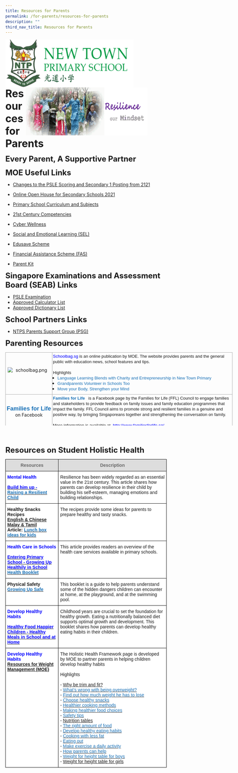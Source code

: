 ```yaml
---
title: Resources for Parents
permalink: /for-parents/resources-for-parents
description: ""
third_nav_title: Resources for Parents
---
```

<img align="left" style="width:400px;height:150px;margin-left:0px;" src="/images/logosub.png">

<img align="right" style="width:380px;height:150px;margin-right:60px;" src="/images/Header%20GIF.gif">
<br><br><br><br><br><br>

**<font size="6">Resources for Parents</font>**

**<font size="5">Every Parent, A Supportive Partner</font>**

**<font size=5>MOE Useful Links</font>**


*   [Changes to the PSLE Scoring and Secondary 1 Posting from 2121](https://www.moe.gov.sg/microsites/psle/)
*   [Online Open House for Secondary Schools 2021](https://www.schoolbag.edu.sg/story/online-open-house-for-secondary-schools-2021-v2)
*   [Primary School Curriculum and Subjects](https://www.moe.gov.sg/primary/curriculum)
*   [21st Century Competencies](https://www.moe.gov.sg/education-in-sg/21st-century-competencies)
*   [Cyber Wellness](https://www.moe.gov.sg/programmes/cyber-wellness)
*   [Social and Emotional Learning (SEL)](https://www.moe.gov.sg/programmes/social-and-emotional-learning)  
    
*   [Edusave Scheme](https://www.moe.gov.sg/education/edusave)
*   [Financial Assistance Scheme (FAS)](https://www.moe.gov.sg/education/financial-assistance)&nbsp;
*   [Parent Kit](https://sites.google.com/moe.edu.sg/ntps-ict/ntps-ict/parent-kit)


**<font size=5>Singapore Examinations and Assessment Board (SEAB) Links</font>**


*   [PSLE Examination](https://www.seab.gov.sg/home/examinations/psle)
*   [Approved Calculator List](https://www.seab.gov.sg/home/examinations/approved-calculators)
*   [Approved Dictionary List](https://www.seab.gov.sg/home/examinations/approved-dictionaries)


**<font size=5>School Partners Links</font>**


*   [NTPS Parents Support Group (PSG)](https://psgntps.wix.com/psg-ntps)

  

**<font size=5>Parenting Resources</font>**


<table style="margin: 0px; outline: 0px; padding: 0px; border-collapse: collapse; border: medium none; width: 710px; height: 229px;" width="710" height="703" cellspacing="0" cellpadding="0" border="1" class="MsoNormalTable iveo_table ives_tab_simple3"><tbody style="margin: 0px; outline: 0px; padding: 0px;"><tr style="margin: 0px; outline: 0px; padding: 0px;"><td style="margin: 0px; outline: 0px; padding: 2px; text-align: center; border: 1px solid rgb(170, 170, 170); width: 141px;"><img style="margin: auto; outline: 0px; padding: 0px; border: none; clear: both; cursor: pointer; display: block; width: 132px; height: 39px;" class="ive_eobj_center ive_clickable" alt="schoolbag.png" src="https://newtownpri-moe-edu-sg-admin.cwp.sg/qql/slot/u556/About%20Us/schoolbag.png"><b style="margin: 0px; outline: 0px; padding: 0px;"><span style="margin: 0px; outline: 0px; padding: 0px;"><a style="margin: 0px; outline: 0px; padding: 0px; color: rgb(24, 112, 182); text-decoration: none;" target="_blank" href="http://schoolbag.sg/"><span style="margin: 0px; outline: 0px; padding: 0px; color: blue; text-decoration: none;"></span></a></span></b></td><td style="margin: 0px; outline: 0px; padding: 2px; text-align: center; border: 1px solid rgb(170, 170, 170); width: 568px;"><p style="margin: 0px 0px 0.0001pt; outline: 0px; padding: 0px; line-height: normal; text-align: left;" class="MsoNormal"><font style="margin: 0px; outline: 0px; padding: 0px;" face="arial, sans-serif" size="2"><span style="margin: 0px; outline: 0px; padding: 0px;"><a style="margin: 0px; outline: 0px; padding: 0px; color: rgb(24, 112, 182); text-decoration: none;" target="_blank" href="http://schoolbag.sg/"><span style="margin: 0px; outline: 0px; padding: 0px; color: blue;">Schoolbag.sg<span>&nbsp;</span></span></a>is an online publication by MOE. The website<span>&nbsp;</span></span>provides parents and the general public with education news, school features and tips.</font></p><p style="margin: 0px 0px 0.0001pt; outline: 0px; padding: 0px; line-height: normal; text-align: left;" class="MsoNormal"><font style="margin: 0px; outline: 0px; padding: 0px;" face="arial, sans-serif" size="2"><span style="margin: 0px; outline: 0px; padding: 0px;"><br style="margin: 0px; outline: 0px; padding: 0px;">Highlights</span></font></p><ul style="margin: 0cm 0px 0.5em 1em; outline: 0px; padding: 0px; text-align: left;" type="disc"><li style="margin: 0px; outline: 0px; padding: 0px; line-height: normal;" class="MsoNormal"><font style="margin: 0px; outline: 0px; padding: 0px;" face="arial, sans-serif" size="2"><span style="margin: 0px; outline: 0px; padding: 0px;"><span style="margin: 0px; outline: 0px; padding: 0px; color: blue;"><a style="margin: 0px; outline: 0px; padding: 0px; color: rgb(24, 112, 182); text-decoration: none;" target="_blank" href="https://schoolbag.sg/story/language-learning-blends-with-charity-and-entrepreneurship-in-new-town-primary#.VZkEZFWqqko">Language Learning Blends with Charity and Entrepreneurship in New Town Primary</a></span></span></font></li><li style="margin: 0px; outline: 0px; padding: 0px; line-height: normal;" class="MsoNormal"><font style="margin: 0px; outline: 0px; padding: 0px;" face="arial, sans-serif" size="2"><span style="margin: 0px; outline: 0px; padding: 0px;"><span style="margin: 0px; outline: 0px; padding: 0px; color: blue;"><a style="margin: 0px; outline: 0px; padding: 0px; color: rgb(24, 112, 182); text-decoration: none;" target="_blank" href="https://schoolbag.sg/story/grandparents-volunteer-in-schools-too">Grandparents Volunteer in Schools Too</a></span></span></font></li><li style="margin: 0px; outline: 0px; padding: 0px; line-height: normal;" class="MsoNormal"><span style="margin: 0px; outline: 0px; padding: 0px;"><font style="margin: 0px; outline: 0px; padding: 0px;" face="arial, sans-serif" size="2"><a style="margin: 0px; outline: 0px; padding: 0px; color: rgb(24, 112, 182); text-decoration: none;" target="_blank" href="https://schoolbag.sg/story/move-your-body-strengthen-your-mind#.VZkEQ1Wqqko">Move your Body, Strengthen your Mind</a></font></span></li></ul></td></tr><tr style="margin: 0px; outline: 0px; padding: 0px;"><td style="margin: 0px; outline: 0px; padding: 2px; text-align: center; border: 1px solid rgb(170, 170, 170);"><p style="margin: 0px 0px 0.0001pt; outline: 0px; padding: 0px; line-height: normal;" class="MsoNormal"><span style="margin: 0px; outline: 0px; padding: 0px; text-decoration: none;"><font style="margin: 0px; outline: 0px; padding: 0px;" face="arial, sans-serif" size="4"><b style="margin: 0px; outline: 0px; padding: 0px;"></b></font><font style="margin: 0px; outline: 0px; padding: 0px;" color="#0000ff"><font style="margin: 0px; outline: 0px; padding: 0px;" face="arial, sans-serif" size="4"><b style="margin: 0px; outline: 0px; padding: 0px;"><a style="margin: 0px; outline: 0px; padding: 0px; color: rgb(24, 112, 182); text-decoration: none;" target="_blank" href="https://www.facebook.com/familiesforlife.sg">Families for Life</a></b></font></font></span></p><span style="margin: 0px; outline: 0px; padding: 0px;">on Facebook</span><br style="margin: 0px; outline: 0px; padding: 0px;"></td><td style="margin: 0px; outline: 0px; padding: 2px; text-align: center; border: 1px solid rgb(170, 170, 170);"><p style="margin: 0px 0px 0.0001pt; outline: 0px; padding: 0px; line-height: normal; text-align: left;" class="MsoNormal"><font style="margin: 0px; outline: 0px; padding: 0px;" size="2" face="arial, sans-serif"><b style="margin: 0px; outline: 0px; padding: 0px; text-align: center; background-color: transparent;"></b><b style="margin: 0px; outline: 0px; padding: 0px; text-align: center; background-color: transparent;"><font style="margin: 0px; outline: 0px; padding: 0px;" color="#0000ff"><a style="margin: 0px; outline: 0px; padding: 0px; color: rgb(24, 112, 182); text-decoration: none;" target="_blank" href="https://www.facebook.com/familiesforlife.sg">Families for Life<span>&nbsp;</span></a></font><font style="margin: 0px; outline: 0px; padding: 0px; text-decoration: none;" color="#45adff">&nbsp;<span>&nbsp;</span></font></b><span style="margin: 0px; outline: 0px; padding: 0px;"><span style="margin: 0px; outline: 0px; padding: 0px;"></span>is a Facebook page<span>&nbsp;</span><b style="margin: 0px; outline: 0px; padding: 0px;"></b>by the Families for Life (FFL) Council to<span>&nbsp;</span></span>engage families and stakeholders to provide feedback on family issues and family education programmes that impact the family. FFL Council<span>&nbsp;</span><span style="margin: 0px; outline: 0px; padding: 0px;">aims to promote strong and resilient families in a genuine and positive way, by bringing Singaporeans together and strengthening the conversation on family.<b style="margin: 0px; outline: 0px; padding: 0px;"></b></span></font></p><p style="margin: 0px 0px 0.0001pt; outline: 0px; padding: 0px; line-height: normal; text-align: left;" class="MsoNormal"><font style="margin: 0px; outline: 0px; padding: 0px;" size="2" face="arial, sans-serif"><span style="margin: 0px; outline: 0px; padding: 0px;">&nbsp;</span></font></p><p style="margin: 0px 0px 0.0001pt; outline: 0px; padding: 0px; line-height: normal; text-align: left;" class="MsoNormal"><span style="margin: 0px; outline: 0px; padding: 0px;"><font style="margin: 0px; outline: 0px; padding: 0px;" size="2" face="arial, sans-serif">More information is available at&nbsp;<span>&nbsp;</span></font><a style="margin: 0px; outline: 0px; padding: 0px; color: rgb(24, 112, 182); text-decoration: none;" target="_blank" href="http://www.familiesforlife.sg/"><font style="margin: 0px; outline: 0px; padding: 0px;" size="2" face="arial, sans-serif"><span style="margin: 0px; outline: 0px; padding: 0px; color: blue;">http://www.familiesforlife.sg/</span></font></a></span></p></td></tr></tbody></table>

<br><br>

**<font size=5>Resources on Student Holistic Health</font>**

<table style="border-collapse:collapse;border-spacing:0" class="tg"><thead><tr><th style="background-color:#DDD;border-color:black;border-style:solid;border-width:1px;color:#666;font-family:Arial, sans-serif;font-size:14px;font-weight:bold;overflow:hidden;padding:10px 5px;text-align:center;vertical-align:top;word-break:normal">Resources</th><th style="background-color:#DDD;border-color:black;border-style:solid;border-width:1px;color:#666;font-family:Arial, sans-serif;font-size:14px;font-weight:bold;overflow:hidden;padding:10px 5px;text-align:center;vertical-align:top;word-break:normal">Description</th></tr></thead><tbody><tr><td style="background-color:#ffffff;border-color:black;border-style:solid;border-width:1px;color:#00F;font-family:Arial, sans-serif;font-size:14px;font-weight:bold;overflow:hidden;padding:10px 5px;text-align:left;vertical-align:top;word-break:normal">Mental Health<br><br><a href="http://www.hpb.gov.sg/HOPPortal/content/conn/HOPUCM/path/Contribution%20Folders/uploadedFiles/HPB_Online/Health_Topics/Pregnancy_and_Parenting/Others_article/30-35%20Mental%20Well-Being.pdf" target="_blank" rel="noopener noreferrer"><span style="color:blue">Build him up - </span></a><br><a href="http://www.hpb.gov.sg/HOPPortal/content/conn/HOPUCM/path/Contribution%20Folders/uploadedFiles/HPB_Online/Health_Topics/Pregnancy_and_Parenting/Others_article/30-35%20Mental%20Well-Being.pdf" target="_blank" rel="noopener noreferrer"><span style="text-decoration:none;color:#1870B6">Raising a Resilient Child</span></a><br></td><td style="background-color:#ffffff;border-color:black;border-style:solid;border-width:1px;font-family:Arial, sans-serif;font-size:14px;overflow:hidden;padding:10px 5px;text-align:left;vertical-align:top;word-break:normal">Resilience has been widely regarded as an essential value in the 21st century. This article shares how parents can develop resilience in their child by building his self-esteem, managing emotions and building relationships.</td></tr><tr><td style="background-color:#ffffff;border-color:black;border-style:solid;border-width:1px;font-family:Arial, sans-serif;font-size:14px;font-weight:bold;overflow:hidden;padding:10px 5px;text-align:left;vertical-align:top;word-break:normal">Healthy Snacks Recipes<br><a href="http://www.hpb.gov.sg/HOPPortal/content/conn/HOPUCM/path/Contribution%20Folders/uploadedFiles/HPB_Online/Educational_Materials/Healthy_Snacks_Recipes_Set_A_EC.pdf" target="_blank" rel="noopener noreferrer">English &amp; Chinese</a><br><a href="http://www.hpb.gov.sg/HOPPortal/content/conn/HOPUCM/path/Contribution%20Folders/uploadedFiles/HPB_Online/Educational_Materials/Healthy_Snacks_Recipes_Set_A_MT.pdf" target="_blank" rel="noopener noreferrer">Malay &amp; Tamil</a><br>Article: <a href="http://www.expatliving.sg/kids/Lunch-box-ideas-for-kids-Healthy-snacks-sandwich-ideas-kids-bento-and-more-56314.ece" target="_blank" rel="noopener noreferrer"><span style="text-decoration:none;color:#1870B6">Lunch box ideas for kids</span></a><br></td><td style="background-color:#ffffff;border-color:black;border-style:solid;border-width:1px;font-family:Arial, sans-serif;font-size:14px;overflow:hidden;padding:10px 5px;text-align:left;vertical-align:top;word-break:normal">The recipes provide some ideas for parents to prepare healthy and tasty snacks.</td></tr><tr><td style="background-color:#ffffff;border-color:black;border-style:solid;border-width:1px;color:#00F;font-family:Arial, sans-serif;font-size:14px;font-weight:bold;overflow:hidden;padding:10px 5px;text-align:left;vertical-align:top;word-break:normal">Health Care in Schools<br><br><a href="http://www.hpb.gov.sg/HOPPortal/content/conn/HOPUCM/path/Contribution%20Folders/uploadedFiles/HPB_Online/Health_Topics/Pregnancy_and_Parenting/Others_article/68-70%20School%20Health%20and%20Dental%20Services.pdf" target="_blank" rel="noopener noreferrer"><span style="color:blue">Entering Primary School - Growing Up Healthily in School</span></a><br><a href="http://www.hpb.gov.sg/HOPPortal/content/conn/HOPUCM/path/Contribution%20Folders/uploadedFiles/Health%20Booklet%202014.pdf" target="_blank" rel="noopener noreferrer"><span style="text-decoration:none;color:#1870B6">Health Booklet</span></a></td><td style="background-color:#ffffff;border-color:black;border-style:solid;border-width:1px;font-family:Arial, sans-serif;font-size:14px;overflow:hidden;padding:10px 5px;text-align:left;vertical-align:top;word-break:normal">This article provides readers an overview of the health care services available in primary schools.</td></tr><tr><td style="background-color:#ffffff;border-color:black;border-style:solid;border-width:1px;font-family:Arial, sans-serif;font-size:14px;font-weight:bold;overflow:hidden;padding:10px 5px;text-align:left;vertical-align:top;word-break:normal">Physical Safety<br><a href="http://www.hpb.gov.sg/HOPPortal/content/conn/HOPUCM/path/Contribution%20Folders/uploadedFiles/HPB_Online/Educational_Materials/growingupsafe-pdf.pdf" target="_blank" rel="noopener noreferrer"><span style="text-decoration:none;color:#1870B6">Growing Up Safe </span></a><br></td><td style="background-color:#ffffff;border-color:black;border-style:solid;border-width:1px;font-family:Arial, sans-serif;font-size:14px;overflow:hidden;padding:10px 5px;text-align:left;vertical-align:top;word-break:normal">This booklet is a guide to help parents understand some of the hidden dangers children can encounter at home, at the playground, and at the swimming pool.</td></tr><tr><td style="background-color:#ffffff;border-color:black;border-style:solid;border-width:1px;color:#00F;font-family:Arial, sans-serif;font-size:14px;font-weight:bold;overflow:hidden;padding:10px 5px;text-align:left;vertical-align:top;word-break:normal">Develop Healthy Habits<br><br><a href="http://www.hpb.gov.sg/HOPPortal/content/conn/HOPUCM/path/Contribution%20Folders/uploadedFiles/pdf/HM_Parents.pdf" target="_blank" rel="noopener noreferrer"><span style="color:blue">Healthy Food Happier Children - Healthy Meals in School and at Home</span></a><br></td><td style="background-color:#ffffff;border-color:black;border-style:solid;border-width:1px;font-family:Arial, sans-serif;font-size:14px;overflow:hidden;padding:10px 5px;text-align:left;vertical-align:top;word-break:normal">Childhood years are crucial to set the foundation for healthy growth. Eating a nutritionally balanced diet supports optimal growth and development. This booklet shares how parents can develop healthy eating habits in their children.<br></td></tr><tr><td style="background-color:#ffffff;border-color:black;border-style:solid;border-width:1px;color:#00F;font-family:Arial, sans-serif;font-size:14px;font-weight:bold;overflow:hidden;padding:10px 5px;text-align:left;vertical-align:top;word-break:normal">Develop Healthy Habits<br><a href="https://www.moe.gov.sg/docs/default-source/document/education/programmes/holistic-health-framework/files/is-child-overweight.pdf" target="_blank" rel="noopener noreferrer">Resources for Weight Management (MOE)</a><br><br><br><br><br><br><br><br><br><br><br><br></td><td style="background-color:#ffffff;border-color:black;border-style:solid;border-width:1px;font-family:Arial, sans-serif;font-size:14px;overflow:hidden;padding:10px 5px;text-align:left;vertical-align:top;word-break:normal">The Holistic Health Framework page is developed by MOE to partner parents in helping children develop healthy habits<br> <br>Highlights<br><br>- <a href="https://www.moe.gov.sg/docs/default-source/document/education/programmes/holistic-health-framework/files/why-trim-and-fit.pdf" target="_blank" rel="noopener noreferrer">Why be trim and fit?</a><br>- <a href="https://www.moe.gov.sg/docs/default-source/document/education/programmes/holistic-health-framework/files/problems-being-overweight.pdf" target="_blank" rel="noopener noreferrer"><span style="text-decoration:none;color:#1870B6">What’s wrong with being overweight?</span></a><br>- <a href="https://www.moe.gov.sg/docs/default-source/document/education/programmes/holistic-health-framework/files/weight-to-lose.pdf" target="_blank" rel="noopener noreferrer"><span style="text-decoration:none;color:#1870B6">Find out how much weight he has to lose</span></a><br>- <a href="https://www.moe.gov.sg/docs/default-source/document/education/programmes/holistic-health-framework/files/choosing-healthy-snacks.pdf" target="_blank" rel="noopener noreferrer"><span style="text-decoration:none;color:#1870B6">Choose healthy snacks</span></a><br>- <a href="https://www.moe.gov.sg/docs/default-source/document/education/programmes/holistic-health-framework/files/healthier-cooking-methods.pdf" target="_blank" rel="noopener noreferrer"><span style="text-decoration:none;color:#1870B6">Healthier cooking methods</span></a><br>- <a href="https://www.moe.gov.sg/docs/default-source/document/education/programmes/holistic-health-framework/files/healthier-food-choices.pdf" target="_blank" rel="noopener noreferrer"><span style="text-decoration:none;color:#1870B6">Making healthier food choices</span></a><br>- <a href="https://www.moe.gov.sg/docs/default-source/document/education/programmes/holistic-health-framework/files/safety-tips.pdf" target="_blank" rel="noopener noreferrer"><span style="text-decoration:none;color:#1870B6">Safety tips</span></a><br>- <a href="https://www.moe.gov.sg/docs/default-source/document/education/programmes/holistic-health-framework/files/nutrition-tables.pdf" target="_blank" rel="noopener noreferrer">Nutrition tables</a><br>- <a href="https://www.moe.gov.sg/docs/default-source/document/education/programmes/holistic-health-framework/files/right-amount-of-food.pdf" target="_blank" rel="noopener noreferrer"><span style="text-decoration:none;color:#1870B6">The right amount of food</span></a><br>- <a href="https://www.moe.gov.sg/docs/default-source/document/education/programmes/holistic-health-framework/files/healthy-eating-habits.pdf" target="_blank" rel="noopener noreferrer"><span style="text-decoration:none;color:#1870B6">Develop healthy eating habits</span></a><br>- <a href="https://www.moe.gov.sg/docs/default-source/document/education/programmes/holistic-health-framework/files/cooking-with-less-fat.pdf" target="_blank" rel="noopener noreferrer"><span style="text-decoration:none;color:#1870B6">Cooking with less fat</span></a><br>- <a href="https://www.moe.gov.sg/docs/default-source/document/education/programmes/holistic-health-framework/files/eating-out.pdf" target="_blank" rel="noopener noreferrer"><span style="text-decoration:none;color:#1870B6">Eating out</span></a><br>- <a href="https://www.moe.gov.sg/docs/default-source/document/education/programmes/holistic-health-framework/files/make-exercise-daily-activity.pdf" target="_blank" rel="noopener noreferrer"><span style="text-decoration:none;color:#1870B6">Make exercise a daily activity</span></a><br>- <a href="https://www.moe.gov.sg/docs/default-source/document/education/programmes/holistic-health-framework/files/how-parents-can-help.pdf" target="_blank" rel="noopener noreferrer"><span style="text-decoration:none;color:#1870B6">How parents can help</span></a><br>- <a href="https://www.moe.gov.sg/docs/default-source/document/education/programmes/holistic-health-framework/files/weight-height-table-boys.pdf" target="_blank" rel="noopener noreferrer"><span style="text-decoration:none;color:#1870B6">Weight for height table for boys</span></a><br>- <a href="https://www.moe.gov.sg/docs/default-source/document/education/programmes/holistic-health-framework/files/weight-height-table-girls.pdf" target="_blank" rel="noopener noreferrer">Weight for height table for girls</a></td></tr></tbody></table>